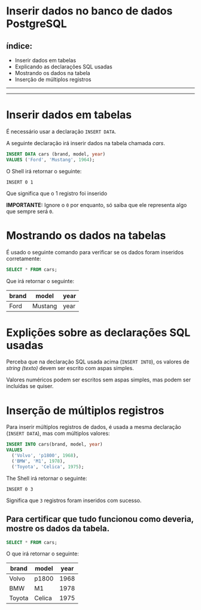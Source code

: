 # Inserir dados no banco de dados PostgreSQL

## índice:
- Inserir dados em tabelas
- Explicando as declarações SQL usadas
- Mostrando os dados na tabela
- Inserção de múltiplos registros

---
---

# Inserir dados em tabelas

É necessário usar a declaração `INSERT DATA`.

A seguinte declaração irá inserir dados na tabela chamada *cars*.

```sql
INSERT DATA cars (brand, model, year)
VALUES ('Ford', 'Mustang', 1964);
```

O Shell irá retornar o seguinte:

```
INSERT 0 1
```

Que significa que o 1 registro foi inserido

**IMPORTANTE:** Ignore o `0` por enquanto, só saiba que ele representa algo que sempre será `0`.

# Mostrando os dados na tabelas

É usado o seguinte comando para verificar se os dados foram inseridos corretamente:

```sql
SELECT * FROM cars;
```

Que irá retornar o seguinte:

| brand | model   | year 
--------|---------|------
| Ford  | Mustang | year


# Explições sobre as declarações SQL usadas

Perceba que na declaração SQL usada acima (`INSERT INTO`), os valores de *string (texto)* devem ser escrito com aspas simples.

Valores numéricos podem ser escritos sem aspas simples, mas podem ser incluídas se quiser.

# Inserção de múltiplos registros

Para inserir múltiplos registros de dados, é usada a mesma declaração (`INSERT DATA`), mas com múltiplos valores:

```sql
INSERT INTO cars(brand, model, year)
VALUES
  ('Volvo', 'p1800', 1968),
  ('BMW', 'M1', 1978),
  ('Toyota', 'Celica', 1975);
```

The Shell irá retornar o seguinte:

```
INSERT 0 3
```

Significa que `3` registros foram inseridos com sucesso.

## Para certificar que tudo funcionou como deveria, mostre os dados da tabela.

```sql
SELECT * FROM cars;
```

O que irá retornar o seguinte:

| brand | model | year
|-------|-------|------
|Volvo  | p1800 | 1968
|BMW | M1 | 1978
|Toyota | Celica | 1975
